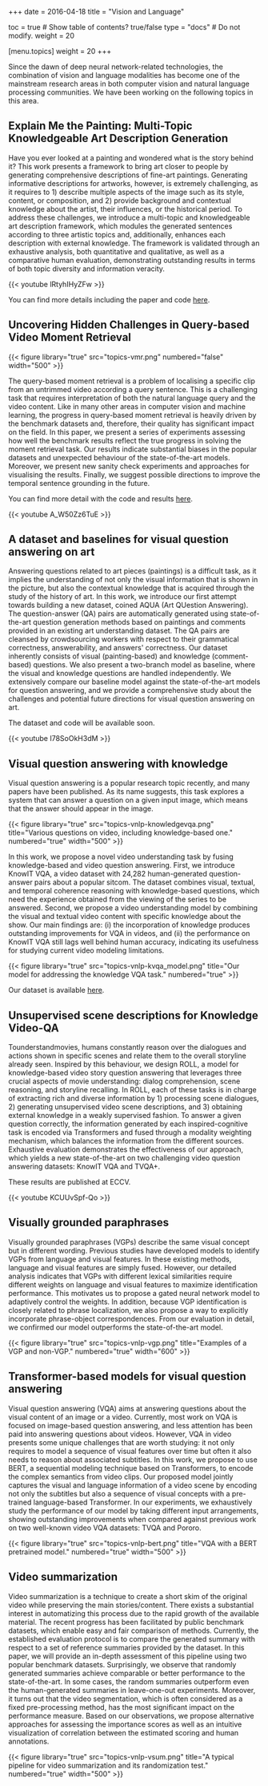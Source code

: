 +++ 
date = 2016-04-18 
title = "Vision and Language" 

toc = true # Show table of contents? true/false 
type = "docs" # Do not modify. 
weight = 20

[menu.topics] 
 weight = 20 
+++

Since the dawn of deep neural network-related technologies, the combination of vision and language modalities has become one of the mainstream research areas in both computer vision and natural language processing communities. We have been working on the following topics in this area.

## Explain Me the Painting: Multi-Topic Knowledgeable Art Description Generation

Have you ever looked at a painting and wondered what is the story behind it? This work presents a framework to bring art closer to people by generating comprehensive descriptions of fine-art paintings. Generating informative descriptions for artworks, however, is extremely challenging, as it requires to 1) describe multiple aspects of the image such as its style, content, or composition, and 2) provide background and contextual knowledge about the artist, their influences, or the historical period. To address these challenges, we introduce a multi-topic and knowledgeable art description framework, which modules the generated sentences according to three artistic topics and, additionally, enhances each description with external knowledge. The framework is validated through an exhaustive analysis, both quantitative and qualitative, as well as a comparative human evaluation, demonstrating outstanding results in terms of both topic diversity and information veracity.

{{< youtube lRtyhIHyZFw >}}

You can find more details including the paper and code [here](https://sites.google.com/view/art-description-generation). 

## Uncovering Hidden Challenges in Query-based Video Moment Retrieval

{{< figure library="true" src="topics-vmr.png" numbered="false" width="500" >}}

The query-based moment retrieval is a problem of localising a specific clip from an untrimmed video according a query sentence. This is a challenging task that requires interpretation of both the natural language query and the video content. Like in many other areas in computer vision and machine learning, the progress in query-based moment retrieval is heavily driven by the benchmark datasets and, therefore, their quality has significant impact on the field. In this paper, we present a series of experiments assessing how well the benchmark results reflect the true progress in solving the moment retrieval task. Our results indicate substantial biases in the popular datasets and unexpected behaviour of the state-of-the-art models. Moreover, we present new sanity check experiments and approaches for visualising the results. Finally, we suggest possible directions to improve the temporal sentence grounding in the future.

You can find more detail with the code and results [here](https://mayu-ot.github.io/hidden-challenges-MR/).

{{< youtube A_W50Zz6TuE >}}

## A dataset and baselines for visual question answering on art

Answering questions related to art pieces (paintings) is a difficult task, as it implies the understanding of not only the visual information that is shown in the picture, but also the contextual knowledge that is acquired through the study of the history of art. In this work, we introduce our first attempt towards building a new dataset, coined AQUA (Art QUestion Answering). The question-answer (QA) pairs are automatically generated using state-of-the-art question generation methods based on paintings and comments provided in an existing art understanding dataset. The QA pairs are cleansed by crowdsourcing workers with respect to their grammatical correctness, answerability, and answers' correctness. Our dataset inherently consists of visual (painting-based) and knowledge (comment-based) questions. We also present a two-branch model as baseline, where the visual and knowledge questions are handled independently. We extensively compare our baseline model against the state-of-the-art models for question answering, and we provide a comprehensive study about the challenges and potential future directions for visual question answering on art.

The dataset and code will be available soon.

{{< youtube I78SoOkH3dM >}}

## Visual question answering with knowledge

Visual question answering is a popular research topic recently, and many papers have been published. As its name suggests, this task explores a system that can answer a question on a given input image, which means that the answer should appear in the image. 

{{< figure library="true" src="topics-vnlp-knowledgevqa.png" title="Various questions on video, including knowledge-based one." numbered="true" width="500" >}}

In this work, we propose a novel video understanding task by fusing knowledge-based and video question answering. First, we introduce KnowIT VQA, a video dataset with 24,282 human-generated question-answer pairs about a popular sitcom. The dataset combines visual, textual, and temporal coherence reasoning with knowledge-based questions, which need the experience obtained from the viewing of the series to be answered. Second, we propose a video understanding model by combining the visual and textual video content with specific knowledge about the show. Our main findings are: (i) the incorporation of knowledge produces outstanding improvements for VQA in videos, and (ii) the performance on KnowIT VQA still lags well behind human accuracy, indicating its usefulness for studying current video modeling limitations. 

{{< figure library="true" src="topics-vnlp-kvqa_model.png" title="Our model for addressing the knowledge VQA task." numbered="true" >}}

Our dataset is available [here](https://knowit-vqa.github.io).

## Unsupervised scene descriptions for Knowledge Video-QA

Tounderstandmovies, humans constantly reason over the dialogues and actions shown in specific scenes and relate them to the overall storyline already seen. Inspired by this behaviour, we design ROLL, a model for knowledge-based video story question answering that leverages three crucial aspects of movie understanding: dialog comprehension, scene reasoning, and storyline recalling. In ROLL, each of these tasks is in charge of extracting rich and diverse information by 1) processing scene dialogues, 2) generating unsupervised video scene descriptions, and 3) obtaining external knowledge in a weakly supervised fashion. To answer a given question correctly, the information generated by each inspired-cognitive task is encoded via Transformers and fused through a modality weighting mechanism, which balances the information from the different sources. Exhaustive evaluation demonstrates the effectiveness of our approach, which yields a new state-of-the-art on two challenging video question answering datasets: KnowIT VQA and TVQA+.

These results are published at ECCV. 

{{< youtube KCUUvSpf-Qo >}}

## Visually grounded paraphrases

Visually grounded paraphrases (VGPs) describe the same visual concept but in different wording.
Previous studies have developed models to identify VGPs from language and visual features.
In these existing methods, language and visual features are simply fused.
However, our detailed analysis indicates that VGPs with different lexical similarities require different weights on language and visual features to maximize identification performance.
This motivates us to propose a gated neural network model to adaptively control the weights.
In addition, because VGP identification is closely related to phrase localization, we also propose a way to explicitly incorporate phrase-object correspondences.
From our evaluation in detail, we confirmed our model outperforms the state-of-the-art model.

{{< figure library="true" src="topics-vnlp-vgp.png" title="Examples of a VGP and non-VGP." numbered="true" width="600" >}}

## Transformer-based models for visual question answering

Visual question answering (VQA) aims at answering questions about the visual content of an image or a video. Currently, most work on VQA is focused on image-based question answering, and less attention has been paid into answering questions about videos. However, VQA in video presents some unique challenges that are worth studying: it not only requires to model a sequence of visual features over time but often it also needs to reason about associated subtitles. In this work, we propose to use BERT, a sequential modeling technique based on Transformers, to encode the complex semantics from video clips. Our proposed model jointly captures the visual and language information of a video scene by encoding not only the subtitles but also a sequence of visual concepts with a pre-trained language-based Transformer. In our experiments, we exhaustively study the performance of our model by taking different input arrangements, showing outstanding improvements when compared against previous work on two well-known video VQA datasets: TVQA and Pororo.

{{< figure library="true" src="topics-vnlp-bert.png" title="VQA with a BERT pretrained model." numbered="true" width="500" >}}


## Video summarization

Video summarization is a technique to create a short skim of the original video while preserving the main stories/content. There exists a substantial interest in automatizing this process due to the rapid growth of the available material. The recent progress has been facilitated by public benchmark datasets, which enable easy and fair comparison of methods. Currently, the established evaluation protocol is to compare the generated summary with respect to a set of reference summaries provided by the dataset. In this paper, we will provide an in-depth assessment of this pipeline using two popular benchmark datasets. Surprisingly, we observe that randomly generated summaries achieve comparable or better performance to the state-of-the-art. In some cases, the random summaries outperform even the human-generated summaries in leave-one-out experiments. Moreover, it turns out that the video segmentation, which is often considered as a fixed pre-processing method, has the most significant impact on the performance measure. Based on our observations, we propose alternative approaches for assessing the importance scores as well as an intuitive visualization of correlation between the estimated scoring and human annotations.

{{< figure library="true" src="topics-vnlp-vsum.png" title="A typical pipeline for video summarization and its randomization test." numbered="true" width="500" >}}